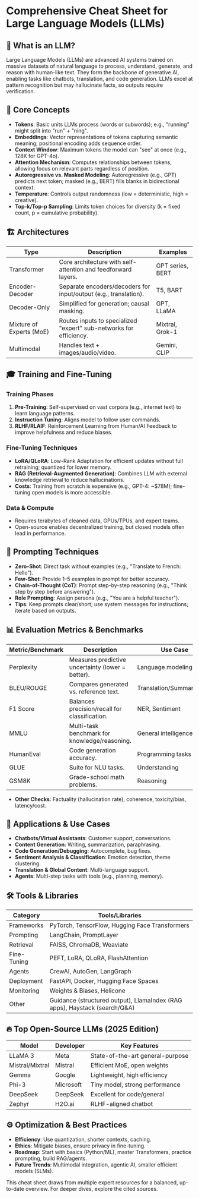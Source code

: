 # Comprehensive Cheat Sheet for Large Language Models (LLMs)

## 🧠 What is an LLM?
Large Language Models (LLMs) are advanced AI systems trained on massive datasets of natural language to process, understand, generate, and reason with human-like text. They form the backbone of generative AI, enabling tasks like chatbots, translation, and code generation. LLMs excel at pattern recognition but may hallucinate facts, so outputs require verification.

## 🔑 Core Concepts
- **Tokens**: Basic units LLMs process (words or subwords); e.g., "running" might split into "run" + "ning".
- **Embeddings**: Vector representations of tokens capturing semantic meaning; positional encoding adds sequence order.
- **Context Window**: Maximum tokens the model can "see" at once (e.g., 128K for GPT-4o).
- **Attention Mechanism**: Computes relationships between tokens, allowing focus on relevant parts regardless of position.
- **Autoregressive vs. Masked Modeling**: Autoregressive (e.g., GPT) predicts next token; masked (e.g., BERT) fills blanks in bidirectional context.
- **Temperature**: Controls output randomness (low = deterministic, high = creative).
- **Top-k/Top-p Sampling**: Limits token choices for diversity (k = fixed count, p = cumulative probability).

## 🏗️ Architectures
| Type              | Description                              | Examples              |
|-------------------|------------------------------------------|-----------------------|
| Transformer      | Core architecture with self-attention and feedforward layers. | GPT series, BERT     |
| Encoder-Decoder  | Separate encoders/decoders for input/output (e.g., translation). | T5, BART             |
| Decoder-Only     | Simplified for generation; causal masking. | GPT, LLaMA           |
| Mixture of Experts (MoE) | Routes inputs to specialized "expert" sub-networks for efficiency. | Mixtral, Grok-1      |
| Multimodal       | Handles text + images/audio/video.       | Gemini, CLIP         |

## 🎓 Training and Fine-Tuning
### Training Phases
1. **Pre-Training**: Self-supervised on vast corpora (e.g., internet text) to learn language patterns.
2. **Instruction Tuning**: Aligns model to follow user commands.
3. **RLHF/RLAIF**: Reinforcement Learning from Human/AI Feedback to improve helpfulness and reduce biases.

### Fine-Tuning Techniques
- **LoRA/QLoRA**: Low-Rank Adaptation for efficient updates without full retraining; quantized for lower memory.
- **RAG (Retrieval-Augmented Generation)**: Combines LLM with external knowledge retrieval to reduce hallucinations.
- **Costs**: Training from scratch is expensive (e.g., GPT-4: ~$78M); fine-tuning open models is more accessible.

### Data & Compute
- Requires terabytes of cleaned data, GPUs/TPUs, and expert teams.
- Open-source enables decentralized training, but closed models often lead in performance.

## 📝 Prompting Techniques
- **Zero-Shot**: Direct task without examples (e.g., "Translate to French: Hello").
- **Few-Shot**: Provide 1–5 examples in prompt for better accuracy.
- **Chain-of-Thought (CoT)**: Prompt step-by-step reasoning (e.g., "Think step by step before answering").
- **Role Prompting**: Assign persona (e.g., "You are a helpful teacher").
- **Tips**: Keep prompts clear/short; use system messages for instructions; iterate based on outputs.

## 📊 Evaluation Metrics & Benchmarks
| Metric/Benchmark | Description                              | Use Case              |
|------------------|------------------------------------------|-----------------------|
| Perplexity      | Measures predictive uncertainty (lower = better). | Language modeling    |
| BLEU/ROUGE      | Compares generated vs. reference text.   | Translation/Summarization |
| F1 Score        | Balances precision/recall for classification. | NER, Sentiment       |
| MMLU            | Multi-task benchmark for knowledge/reasoning. | General intelligence |
| HumanEval       | Code generation accuracy.                | Programming tasks    |
| GLUE            | Suite for NLU tasks.                     | Understanding        |
| GSM8K           | Grade-school math problems.              | Reasoning            |

- **Other Checks**: Factuality (hallucination rate), coherence, toxicity/bias, latency/cost.

## 🚀 Applications & Use Cases
- **Chatbots/Virtual Assistants**: Customer support, conversations.
- **Content Generation**: Writing, summarization, paraphrasing.
- **Code Generation/Debugging**: Autocomplete, bug fixes.
- **Sentiment Analysis & Classification**: Emotion detection, theme clustering.
- **Translation & Global Content**: Multi-language support.
- **Agents**: Multi-step tasks with tools (e.g., planning, memory).

## 🛠️ Tools & Libraries
| Category        | Tools/Libraries                          |
|-----------------|------------------------------------------|
| Frameworks     | PyTorch, TensorFlow, Hugging Face Transformers |
| Prompting      | LangChain, PromptLayer                   |
| Retrieval      | FAISS, ChromaDB, Weaviate                |
| Fine-Tuning    | PEFT, LoRA, QLoRA, FlashAttention        |
| Agents         | CrewAI, AutoGen, LangGraph               |
| Deployment     | FastAPI, Docker, Hugging Face Spaces     |
| Monitoring     | Weights & Biases, Helicone               |
| Other          | Guidance (structured output), LlamaIndex (RAG apps), Haystack (search/Q&A) |

## 🔥 Top Open-Source LLMs (2025 Edition)
| Model           | Developer | Key Features                     |
|-----------------|-----------|----------------------------------|
| LLaMA 3        | Meta     | State-of-the-art general-purpose |
| Mistral/Mixtral| Mistral  | Efficient MoE, open weights     |
| Gemma          | Google   | Lightweight, high efficiency    |
| Phi-3          | Microsoft| Tiny model, strong performance  |
| DeepSeek       | DeepSeek | Excellent for code/general      |
| Zephyr         | H2O.ai   | RLHF-aligned chatbot            |

## ⚙️ Optimization & Best Practices
- **Efficiency**: Use quantization, shorter contexts, caching.
- **Ethics**: Mitigate biases, ensure privacy in fine-tuning.
- **Roadmap**: Start with basics (Python/ML), master Transformers, practice prompting, build RAG/agents.
- **Future Trends**: Multimodal integration, agentic AI, smaller efficient models (SLMs).

This cheat sheet draws from multiple expert resources for a balanced, up-to-date overview. For deeper dives, explore the cited sources.

